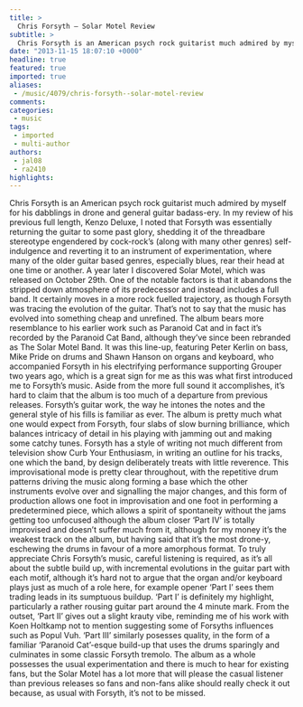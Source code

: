 ```yaml
---
title: >
  Chris Forsyth – Solar Motel Review
subtitle: >
  Chris Forsyth is an American psych rock guitarist much admired by myself for his dabblings in drone and general guitar badass-ery.
date: "2013-11-15 18:07:10 +0000"
headline: true
featured: true
imported: true
aliases:
 - /music/4079/chris-forsyth--solar-motel-review
comments:
categories:
 - music
tags:
 - imported
 - multi-author
authors:
 - jal08
 - ra2410
highlights:
---
```


Chris Forsyth is an American psych rock guitarist much admired by myself for his dabblings in drone and general guitar badass-ery. In my review of his previous full length, Kenzo Deluxe, I noted that Forsyth was essentially returning the guitar to some past glory, shedding it of the threadbare stereotype engendered by cock-rock’s (along with many other genres) self-indulgence and reverting it to an instrument of experimentation, where many of the older guitar based genres, especially blues, rear their head at one time or another.
 A year later I discovered Solar Motel, which was released on October 29th. One of the notable factors is that it abandons the stripped down atmosphere of its predecessor and instead includes a full band. It certainly moves in a more rock fuelled trajectory, as though Forsyth was tracing the evolution of the guitar. That’s not to say that the music has evolved into something cheap and unrefined. The album bears more resemblance to his earlier work such as Paranoid Cat and in fact it’s recorded by the Paranoid Cat Band, although they’ve since been rebranded as The Solar Motel Band. It was this line-up, featuring Peter Kerlin on bass, Mike Pride on drums and Shawn Hanson on organs and keyboard, who accompanied Forsyth in his electrifying performance supporting Grouper two years ago, which is a great sign for me as this was what first introduced me to Forsyth’s music.
 Aside from the more full sound it accomplishes, it’s hard to claim that the album is too much of a departure from previous releases. Forsyth’s guitar work, the way he intones the notes and the general style of his fills is familiar as ever. The album is pretty much what one would expect from Forsyth, four slabs of slow burning brilliance, which balances intricacy of detail in his playing with jamming out and making some catchy tunes.
 Forsyth has a style of writing not much different from television show Curb Your Enthusiasm, in writing an outline for his tracks, one which the band, by design deliberately treats with little reverence. This improvisational mode is pretty clear throughout, with the repetitive drum patterns driving the music along forming a base which the other instruments evolve over and signalling the major changes, and this form of production allows one foot in improvisation and one foot in performing a predetermined piece, which allows a spirit of spontaneity without the jams getting too unfocused although the album closer ‘Part IV’ is totally improvised and doesn’t suffer much from it, although for my money it’s the weakest track on the album, but having said that it’s the most drone-y, eschewing the drums in favour of a more amorphous format.
 To truly appreciate Chris Forsyth’s music, careful listening is required, as it’s all about the subtle build up, with incremental evolutions in the guitar part with each motif, although it’s hard not to argue that the organ and/or keyboard plays just as much of a role here, for example opener ‘Part I’ sees them trading leads in its sumptuous buildup. ‘Part I’ is definitely my highlight, particularly a rather rousing guitar part around the 4 minute mark. From the outset, ‘Part II’ gives out a slight krauty vibe, reminding me of his work with Koen Holtkamp not to mention suggesting some of Forsyths influences such as Popul Vuh. ‘Part III’ similarly posesses quality, in the form of a familiar ‘Paranoid Cat’-esque build-up that uses the drums sparingly and culminates in some classic Forsyth tremolo.
 The album as a whole possesses the usual experimentation and there is much to hear for existing fans, but the Solar Motel has a lot more that will please the casual listener than previous releases so fans and non-fans alike should really check it out because, as usual with Forsyth, it’s not to be missed.
